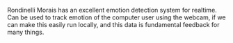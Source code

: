 Rondinelli Morais has an excellent emotion detection system for realtime. Can be used to track emotion of the computer user using the webcam, if we can make this easily run locally, and this data is fundamental feedback for many things.
